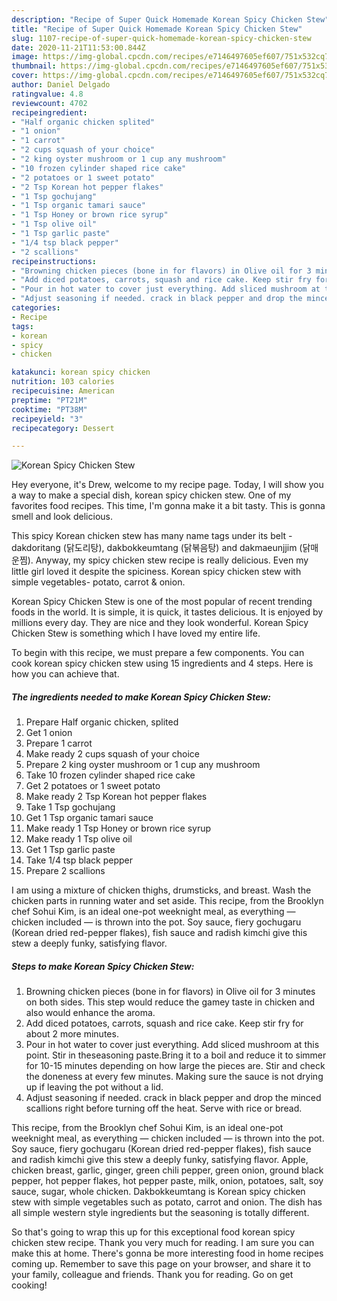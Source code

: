```yaml
---
description: "Recipe of Super Quick Homemade Korean Spicy Chicken Stew"
title: "Recipe of Super Quick Homemade Korean Spicy Chicken Stew"
slug: 1107-recipe-of-super-quick-homemade-korean-spicy-chicken-stew
date: 2020-11-21T11:53:00.844Z
image: https://img-global.cpcdn.com/recipes/e7146497605ef607/751x532cq70/korean-spicy-chicken-stew-recipe-main-photo.jpg
thumbnail: https://img-global.cpcdn.com/recipes/e7146497605ef607/751x532cq70/korean-spicy-chicken-stew-recipe-main-photo.jpg
cover: https://img-global.cpcdn.com/recipes/e7146497605ef607/751x532cq70/korean-spicy-chicken-stew-recipe-main-photo.jpg
author: Daniel Delgado
ratingvalue: 4.8
reviewcount: 4702
recipeingredient:
- "Half organic chicken splited"
- "1 onion"
- "1 carrot"
- "2 cups squash of your choice"
- "2 king oyster mushroom or 1 cup any mushroom"
- "10 frozen cylinder shaped rice cake"
- "2 potatoes or 1 sweet potato"
- "2 Tsp Korean hot pepper flakes"
- "1 Tsp gochujang"
- "1 Tsp organic tamari sauce"
- "1 Tsp Honey or brown rice syrup"
- "1 Tsp olive oil"
- "1 Tsp garlic paste"
- "1/4 tsp black pepper"
- "2 scallions"
recipeinstructions:
- "Browning chicken pieces (bone in for flavors) in Olive oil for 3 minutes on both sides. This step would reduce the gamey taste in chicken and also would enhance the aroma."
- "Add diced potatoes, carrots, squash and rice cake. Keep stir fry for about 2 more minutes."
- "Pour in hot water to cover just everything. Add sliced mushroom at this point. Stir in theseasoning paste.Bring it to a boil and reduce it to simmer for 10-15 minutes depending on how large the pieces are. Stir and check the doneness at every few minutes. Making sure the sauce is not drying up if leaving the pot without a lid."
- "Adjust seasoning if needed. crack in black pepper and drop the minced scallions right before turning off the heat. Serve with rice or bread."
categories:
- Recipe
tags:
- korean
- spicy
- chicken

katakunci: korean spicy chicken 
nutrition: 103 calories
recipecuisine: American
preptime: "PT21M"
cooktime: "PT38M"
recipeyield: "3"
recipecategory: Dessert

---
```



![Korean Spicy Chicken Stew](https://img-global.cpcdn.com/recipes/e7146497605ef607/751x532cq70/korean-spicy-chicken-stew-recipe-main-photo.jpg)

Hey everyone, it's Drew, welcome to my recipe page. Today, I will show you a way to make a special dish, korean spicy chicken stew. One of my favorites food recipes. This time, I'm gonna make it a bit tasty. This is gonna smell and look delicious.

This spicy Korean chicken stew has many name tags under its belt - dakdoritang (닭도리탕), dakbokkeumtang (닭볶음탕) and dakmaeunjjim (닭매운찜). Anyway, my spicy chicken stew recipe is really delicious. Even my little girl loved it despite the spiciness. Korean spicy chicken stew with simple vegetables- potato, carrot &amp; onion.

Korean Spicy Chicken Stew is one of the most popular of recent trending foods in the world. It is simple, it is quick, it tastes delicious. It is enjoyed by millions every day. They are nice and they look wonderful. Korean Spicy Chicken Stew is something which I have loved my entire life.


To begin with this recipe, we must prepare a few components. You can cook korean spicy chicken stew using 15 ingredients and 4 steps. Here is how you can achieve that.

<!--inarticleads1-->

##### The ingredients needed to make Korean Spicy Chicken Stew:

1. Prepare Half organic chicken, splited
1. Get 1 onion
1. Prepare 1 carrot
1. Make ready 2 cups squash of your choice
1. Prepare 2 king oyster mushroom or 1 cup any mushroom
1. Take 10 frozen cylinder shaped rice cake
1. Get 2 potatoes or 1 sweet potato
1. Make ready 2 Tsp Korean hot pepper flakes
1. Take 1 Tsp gochujang
1. Get 1 Tsp organic tamari sauce
1. Make ready 1 Tsp Honey or brown rice syrup
1. Make ready 1 Tsp olive oil
1. Get 1 Tsp garlic paste
1. Take 1/4 tsp black pepper
1. Prepare 2 scallions


I am using a mixture of chicken thighs, drumsticks, and breast. Wash the chicken parts in running water and set aside. This recipe, from the Brooklyn chef Sohui Kim, is an ideal one-pot weeknight meal, as everything — chicken included — is thrown into the pot. Soy sauce, fiery gochugaru (Korean dried red-pepper flakes), fish sauce and radish kimchi give this stew a deeply funky, satisfying flavor. 

<!--inarticleads2-->

##### Steps to make Korean Spicy Chicken Stew:

1. Browning chicken pieces (bone in for flavors) in Olive oil for 3 minutes on both sides. This step would reduce the gamey taste in chicken and also would enhance the aroma.
1. Add diced potatoes, carrots, squash and rice cake. Keep stir fry for about 2 more minutes.
1. Pour in hot water to cover just everything. Add sliced mushroom at this point. Stir in theseasoning paste.Bring it to a boil and reduce it to simmer for 10-15 minutes depending on how large the pieces are. Stir and check the doneness at every few minutes. Making sure the sauce is not drying up if leaving the pot without a lid.
1. Adjust seasoning if needed. crack in black pepper and drop the minced scallions right before turning off the heat. Serve with rice or bread.


This recipe, from the Brooklyn chef Sohui Kim, is an ideal one-pot weeknight meal, as everything — chicken included — is thrown into the pot. Soy sauce, fiery gochugaru (Korean dried red-pepper flakes), fish sauce and radish kimchi give this stew a deeply funky, satisfying flavor. Apple, chicken breast, garlic, ginger, green chili pepper, green onion, ground black pepper, hot pepper flakes, hot pepper paste, milk, onion, potatoes, salt, soy sauce, sugar, whole chicken. Dakbokkeumtang is Korean spicy chicken stew with simple vegetables such as potato, carrot and onion. The dish has all simple western style ingredients but the seasoning is totally different. 

So that's going to wrap this up for this exceptional food korean spicy chicken stew recipe. Thank you very much for reading. I am sure you can make this at home. There's gonna be more interesting food in home recipes coming up. Remember to save this page on your browser, and share it to your family, colleague and friends. Thank you for reading. Go on get cooking!
